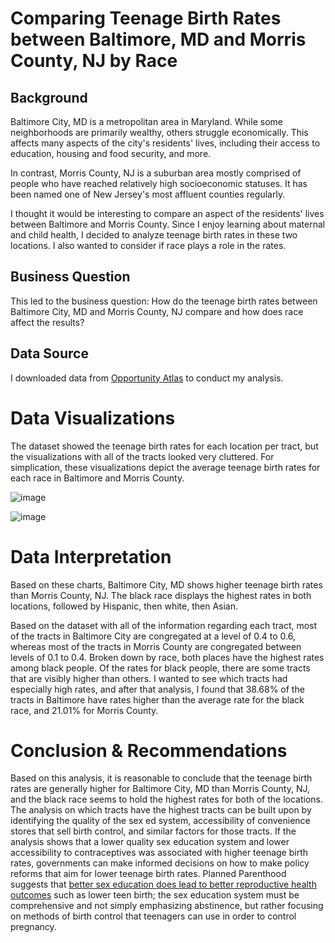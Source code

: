 # Comparing Teenage Birth Rates between Baltimore, MD and Morris County, NJ by Race 

## Background 

Baltimore City, MD is a metropolitan area in Maryland. While some neighborhoods are primarily wealthy, others struggle economically. This affects many aspects of the city's residents' lives, including their access to education, housing and food security, and more.

In contrast, Morris County, NJ is a suburban area mostly comprised of people who have reached relatively high socioeconomic statuses. It has been named one of New Jersey's most affluent counties regularly. 

I thought it would be interesting to compare an aspect of the residents' lives between Baltimore and Morris County. Since I enjoy learning about maternal and child health, I decided to analyze teenage birth rates in these two locations. I also wanted to consider if race plays a role in the rates. 

## Business Question 

This led to the business question: How do the teenage birth rates between Baltimore City, MD and Morris County, NJ compare and how does race affect the results? 

## Data Source 

I downloaded data from [Opportunity Atlas](https://www.opportunityatlas.org/) to conduct my analysis. 

# Data Visualizations 

The dataset showed the teenage birth rates for each location per tract, but the visualizations with all of the tracts looked very cluttered. For simplication, these visualizations depict the average teenage birth rates for each race in Baltimore and Morris County. 

![image](https://user-images.githubusercontent.com/70545150/93415855-76202600-f872-11ea-94cd-03f8ac3a7d04.png)

![image](https://user-images.githubusercontent.com/70545150/93415933-a36cd400-f872-11ea-8418-38a38063de70.png)

# Data Interpretation

Based on these charts, Baltimore City, MD shows higher teenage birth rates than Morris County, NJ. The black race displays the highest rates in both locations, followed by Hispanic, then white, then Asian. 

Based on the dataset with all of the information regarding each tract, most of the tracts in Baltimore City are congregated at a level of 0.4 to 0.6, whereas most of the tracts in Morris County are congregated between levels of 0.1 to 0.4. Broken down by race, both places have the highest rates among black people. Of the rates for black people, there are some tracts that are visibly higher than others. I wanted to see which tracts had especially high rates, and after that analysis, I found that 38.68% of the tracts in Baltimore have rates higher than the average rate for the black race, and 21.01% for Morris County. 						

# Conclusion & Recommendations 
Based on this analysis, it is reasonable to conclude that the teenage birth rates are generally higher for Baltimore City, MD than Morris County, NJ, and the black race seems to hold the highest rates for both of the locations. The analysis on which tracts have the highest tracts can be built upon by identifying the quality of the sex ed system, accessibility of convenience stores that sell birth control, and similar factors for those tracts. If the analysis shows that a lower quality sex education system and lower accessibility to contraceptives was associated with higher teenage birth rates, governments can make informed decisions on how to make policy reforms that aim for lower teenage birth rates. Planned Parenthood suggests that [better sex education does lead to better reproductive health outcomes](https://www.plannedparenthood.org/files/6813/9611/7632/Reducing_Teen_Pregnancy.pdf) such as lower teen birth; the sex education system must be comprehensive and not simply emphasizing abstinence, but rather focusing on methods of birth control that teenagers can use in order to control pregnancy. 
